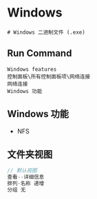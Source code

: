 # Windows

```shell
# Windows 二进制文件 (.exe)
```

## Run Command

```shell
Windows features
控制面板\所有控制面板项\网络连接
网络连接
Windows 功能
```

## Windows 功能

- NFS

## 文件夹视图

```c#
// 默认视图
查看--详细信息
排列-名称 递增
分组 无
```
